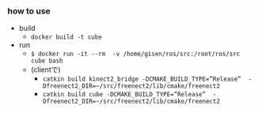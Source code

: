 ### how to use

- build
  - `docker build -t cube`
- run
  - `$ docker run -it --rm  -v /home/gisen/ros/src:/root/ros/src cube bash`
  - (clientで)
    - `catkin build kinect2_bridge -DCMAKE_BUILD_TYPE=”Release”  -Dfreenect2_DIR=~/src/freenect2/lib/cmake/freenect2`
    - `catkin build cube -DCMAKE_BUILD_TYPE=”Release”  -Dfreenect2_DIR=~/src/freenect2/lib/cmake/freenect2`
